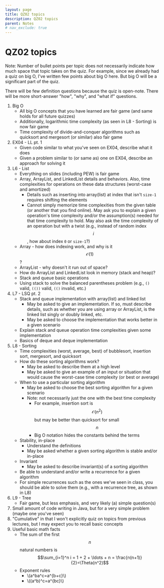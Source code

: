 ```yaml
---
layout: page
title: QZ02 topics
description: QZ02 topics
parent: Notes
# nav_exclude: true
---
```


# QZ02 topics

Note: Number of bullet points per topic does not necessarily indicate how much space that topic takes on the quiz. For example, since we already had a quiz on big O, I've written few points about big O here. But big O will be a significant part of the quiz.

There will be few definition questions because the quiz is open-note. There will be more short-answer "how", "why", and "what if" questions.

1. Big O
    - All big O concepts that you have learned are fair game (and same holds for all future quizzes)
    - Additionally, logarithmic time complexity (as seen in L8 - Sorting) is now fair game
    - Time complexity of divide-and-conquer algorithms such as quicksort and mergesort (or similar) also fair game
2. EX04 - LL pt. 1
    - Given code similar to what you've seen on EX04, describe what it does
    - Given a problem similar to (or same as) one on EX04, describe an approach for solving it
3. L6 - List
    - Everything on slides (including PEW) is fair game
    - Array, ArrayList, and LinkedList details and behaviors. Also, time complexities for operations on these data structures (worst-case and amortized)
        - Details such as inserting into array(list) at index that isn't `size-1` requires shifting the elements
        - Cannot simply memorize time complexities from the given table (or another that you find online). May ask you to explain a given operation's time complexity and/or the assumption(s) needed for that time complexity to hold. May also ask the time complexity of an operation but with a twist (e.g., instead of random index $$i$$, how about index `0` or `size-1`?)
    - Array - how does indexing work, and why is it $$\mathcal{O}(1)$$?
    - ArrayList - why doesn't it run out of space?
    - How do ArrayList and LinkedList look in memory (stack and heap)?
    - Stack and queue basic operations
    - Using stack to solve the balanced parentheses problem (e.g., `()` valid, `(())` valid, `(()` invalid, etc.)
4. L7 - LSQ pt. 2
    - Stack and queue implementation with array(list) and linked list
        - May be asked to give an implementation. If so, must describe details, such as whether you are using array or ArrayList, is the linked list singly or doubly linked, etc.
        - May be asked to choose the implementation that works better in a given scenario
    - Explain stack and queue operation time complexities given some implementation
    - Basics of deque and deque implementation
5. L8 - Sorting
    - Time complexities (worst, average, best) of bubblesort, insertion sort, mergesort, and quicksort
    - How do these sorting algorithms work?
        - May be asked to describe them at a high level
        - May be asked to give an example of an input or situation that would cause the worst-case time complexity (or best or average)
    - When to use a particular sorting algorithm
        - May be asked to choose the best sorting algorithm for a given scenario
        - Note: not necessarily just the one with the best time complexity
            - For example, insertion sort is $$\mathcal{O}(n^2)$$ but may be better than quicksort for small $$n$$
            - Big O notation hides the constants behind the terms
    - Stability, in-place
        - Understand the definitions
        - May be asked whether a given sorting algorithm is stable and/or in-place
    - Invariant
        - May be asked to describe invariant(s) of a sorting algorithm
    - Be able to understand and/or write a recurrence for a given algorithm
    - For simple recurrences such as the ones we've seen in class, you should be able to solve them (e.g., with a recurrence tree, as shown in L8)
6. L9 - Tree
    - Fair game, but less emphasis, and very likely (a) simple question(s)
7. Small amount of code writing in Java, but for a very simple problem (maybe one you've seen)
8. "Cumulative" in that I won't explicitly quiz on topics from previous lectures, but I may expect you to recall basic concepts
9. Useful basic math facts
    - The sum of the first $$n$$ natural numbers is $$\sum_{i=1}^n i = 1 + 2 + \ldots + n = \frac{n(n+1)}{2}=\Theta(n^2)$$
    - Exponent rules
        - \\(a^ba^c=a^{b+c}\\)
        - \\((a^b)^c=a^{bc}\\)
